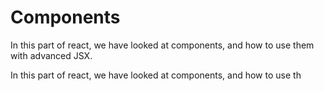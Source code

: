 # Components

In this part of react, we have looked at components, and how to use them with advanced JSX.

In this part of react, we have looked at components, and how to use th